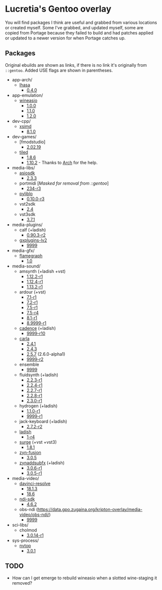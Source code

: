# Lucretia's Gentoo overlay

You will find packages I think are useful and grabbed from various locations or created myself. Some I've grabbed, and updated myself, some are copied from Portage because they failed to build and had patches applied or updated to a newer version for when Portage catches up.

## Packages

Original ebuilds are shown as links, if there is no link it's originally from ```::gentoo```. Added USE flags are shown in parentheses.

* app-arch/
  * [lhasa](https://data.gpo.zugaina.org/seden/app-arch/lhasa)
    * [0.4.0](./app-arch/lhasa/lhasa-0.4.0.ebuild)
* app-emulation/
  * [wineasio](https://gpo.zugaina.org/AJAX/Ebuild/13005980/View)
    * [1.0.0](./app-emulation/wineasio/wineasio-1.0.0.ebuild)
    * [1.1.0](./app-emulation/wineasio/wineasio-1.1.0.ebuild)
    * [1.2.0](./app-emulation/wineasio/wineasio-1.2.0.ebuild)
* dev-cpp/
  * [xsimd](https://data.gpo.zugaina.org/spark-overlay/dev-cpp/xsimd/)
    * [8.1.0](./dev-cpp/xsimd/xsimd-8.1.0.ebuild)
* dev-games/
  * [fmodstudio]
    * [2.02.19](./dev-games/fmodstudio/fmodstudio-20219.ebuild)
  * [tiled](https://gpo.zugaina.org/dev-games/tiled)
    * [1.8.6](./dev-games/tiled/tiled-1.8.6-r1.ebuild)
    * [1.10.2](./dev-games/tiled/tiled-1.10.2.ebuild) - Thanks to [Arch](https://gitlab.archlinux.org/archlinux/packaging/packages/tiled/-/blob/main/PKGBUILD?ref_type=heads) for the help.
* media-libs/
  * [asiosdk](https://gpo.zugaina.org/AJAX/Ebuild/38403542/View)
    * [2.3.3](./media-libs/asio-sdk/../asiosdk/asiosdk-2.3.3.ebuild)
  * portmidi [*Masked for removal from ::gentoo*]
    * [234-r3](./media-libs/portmidi/portmidi-234-r3.ebuild)
  * [pyliblo](https://github.com/gentoo-audio/audio-overlay/blob/master/media-libs/pyliblo/)
    * [0.10.0-r3](./media-libs/pyliblo/pyliblo-0.10.0-r3.ebuild)
  * vst2sdk
    * [2.4](./media-libs/vst2sdk/vst2sdk-2.4.ebuild)
  * vst3sdk
    * [3.7.1](./media-libs/vst3sdk/vst3sdk-3.7.1.ebuild)
* media-plugins/
  * calf (+ladish)
    * [0.90.3-r2](./media-media-plugins/calf/calf-0.90.3-r2.ebuild)
  * [gxplugins-lv2](https://gpo.zugaina.org/AJAX/Ebuild/27861632)
    * [9999](./media-plugins/gxplugins-lv2/gxplugins-lv2-9999.ebuild)
* media-gfx/
  * [flamegraph](https://data.gpo.zugaina.org/SoniFrog/media-gfx/flamegraph/)
    * [1.0](./media-gfx/flamegraph/flamegraph-1.0.ebuild)
* media-sound/
  * amsynth (+ladish +vst)
    * [1.12.2-r1](./media-sound/amsynth/amsynth-1.12.2-r1.ebuild)
    * [1.12.4-r1](./media-sound/amsynth/amsynth-1.12.4-r1.ebuild)
    * [1.13.2-r1](./media-sound/amsynth/amsynth-1.13.2-r1.ebuild)
  * ardour (+vst)
    * [7.1-r1](./media-sound/ardour/ardour-7.1-r1.ebuild)
    * [7.2-r1](./media-sound/ardour/ardour-7.2-r1.ebuild)
    * [7.5-r1](./media-sound/ardour/ardour-7.5-r1.ebuild)
    * [7.5-r4](./media-sound/ardour/ardour-7.5-r4.ebuild)
    * [8.1-r1](./media-sound/ardour/ardour-8.1-r1.ebuild)
    * [8.9999-r1](./media-sound/ardour/ardour-8.9999.ebuild)
  * [cadence](https://github.com/gentoo-audio/audio-overlay/blob/master/media-sound/cadence/cadence-9999-r7.ebuild) (+ladish)
    * [9999-r10](./media-sound/cadence/cadence-9999-r10.ebuild)
  * [carla](https://github.com/gentoo-audio/audio-overlay/blob/master/media-sound/carla/carla-9999.ebuild)
    * [2.4.1](./media-sound/carla/carla-2.4.1.ebuild)
    * [2.4.3](./media-sound/carla/carla-2.4.3.ebuild)
    * [2.5.7](./media-sound/carla/carla-2.5.7.ebuild) (2.6.0-alpha1)
    * [9999-r2](./media-sound/carla/carla-9999-r2.ebuild)
  * ensemble
    * [9999](./media-sound/ensembles/ensembles-9999.ebuild)
  * fluidsynth (+ladish)
    * [2.2.3-r1](./media-sound/fluidsynth/fluidsynth-2.2.3-r1.ebuild)
    * [2.2.4-r1](./media-sound/fluidsynth/fluidsynth-2.2.4-r1.ebuild)
    * [2.2.7-r1](./media-sound/fluidsynth/fluidsynth-2.2.7-r1.ebuild)
    * [2.2.8-r1](./media-sound/fluidsynth/fluidsynth-2.2.8-r1.ebuild)
    * [2.3.0-r1](./media-sound/fluidsynth/fluidsynth-2.3.0-r1.ebuild)
  * hydrogen (+ladish)
    * [1.1.0-r1](./media-sound/hydrogen/hydrogen-1.1.0-r1.ebuild)
    * [9999-r1](./media-sound/hydrogen/hydrogen-9999-r1.ebuild)
  * jack-keyboard (+ladish)
    * [2.7.2-r2](media-sound/jack-keyboard/jack-keyboard-2.7.2-r2.ebuild)
  * [ladish](https://github.com/gentoo-audio/audio-overlay/blob/master/media-sound/ladish/ladish-1-r2.ebuild)
    * [1-r4](./media-sound/ladish/ladish-1-r4.ebuild)
  * [surge](https://github.com/gentoo-audio/audio-overlay/issues/298) (+vst +vst3)
    * [1.8.1](./media-sound/surge/surge-1.8.1.ebuild)
  * [zyn-fusion](https://github.com/gentoo-audio/audio-overlay/blob/add-zyn-fusion/media-sound/zyn-fusion/zyn-fusion-3.0.5.ebuild)
    * [3.0.5](./media-sound/zyn-fusion/zyn-fusion-3.0.5.ebuild)
  * [zynaddsubfx](https://github.com/gentoo-audio/audio-overlay/blob/add-zyn-fusion/media-sound/zynaddsubfx/zynaddsubfx-3.0.5-r1.ebuild) (+ladish)
    * [3.0.6-r1](./media-sound/zynaddsubfx/zynaddsubfx-3.0.6-r1.ebuild)
    * [3.0.5-r1](./media-sound/zynaddsubfx/zynaddsubfx-3.0.5-r1.ebuild)
* media-video/
  * [davinci-resolve](https://bugs.gentoo.org/718070)
    * [18.1.3](./media-video/davinci-resolve/davinci-resolve-18.1.3.ebuild)
    * [18.6](./media-video/davinci-resolve/davinci-resolve-18.6.ebuild)
  * [ndi-sdk](https://gpo.zugaina.org/AJAX/Ebuild/43486515/View)
    * [4.6.2](./media-video/ndi-sdk/ndi-sdk-4.6.2.ebuild)
  * obs-ndi (https://data.gpo.zugaina.org/kripton-overlay/media-video/obs-ndi/)
    * [9999](./media-video/obs-ndi/obs-ndi-9999.ebuild)
* sci-libs/
  * cholmod
    * [3.0.14-r1](sci-libs/cholmod/cholmod-3.0.14-r1.ebuild)
* sys-process/
  * [nvtop](https://data.gpo.zugaina.org/guru/sys-process/nvtop)
    * [3.0.1](sys-process/nvtop/nvtop-3.0.1.ebuild)

## TODO

* How can I get emerge to rebuild wineasio when a slotted wine-staging it removed?
